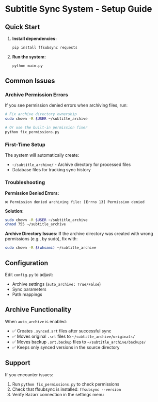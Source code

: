 # Subtitle Sync System - Setup Guide

## Quick Start

1. **Install dependencies:**
   ```bash
   pip install ffsubsync requests
   ```

2. **Run the system:**
   ```bash
   python main.py
   ```

## Common Issues

### Archive Permission Errors

If you see permission denied errors when archiving files, run:

```bash
# Fix archive directory ownership
sudo chown -R $USER ~/subtitle_archive

# Or use the built-in permission fixer
python fix_permissions.py
```

### First-Time Setup

The system will automatically create:
- `~/subtitle_archive/` - Archive directory for processed files
- Database files for tracking sync history

### Troubleshooting

**Permission Denied Errors:**
```
❌ Permission denied archiving file: [Errno 13] Permission denied
```

**Solution:**
```bash
sudo chown -R $USER ~/subtitle_archive
chmod 755 ~/subtitle_archive
```

**Archive Directory Issues:**
If the archive directory was created with wrong permissions (e.g., by sudo), fix with:
```bash
sudo chown -R $(whoami) ~/subtitle_archive
```

## Configuration

Edit `config.py` to adjust:
- Archive settings (`auto_archive: True/False`)
- Sync parameters
- Path mappings

## Archive Functionality

When `auto_archive` is enabled:
- ✅ Creates `.synced.srt` files after successful sync
- ✅ Moves original `.srt` files to `~/subtitle_archive/originals/`
- ✅ Moves backup `.srt.backup` files to `~/subtitle_archive/backups/`
- ✅ Keeps only synced versions in the source directory

## Support

If you encounter issues:
1. Run `python fix_permissions.py` to check permissions
2. Check that ffsubsync is installed: `ffsubsync --version`
3. Verify Bazarr connection in the settings menu
